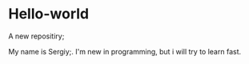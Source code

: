 # Hello-world
A new repositiry;

My name is Sergiy;.
I'm new in programming, but i will try to learn fast.
